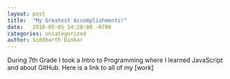 ```yaml
---
layout: post
title:  "My Greatest Accomplishments!"
date:   2018-05-05 14:20:00 -0700
categories: uncategorized
author: Siddharth Dinkar
---
```


During 7th Grade I took a Intro to Programming where I learned JavaScript and about GitHub. Here is a link to all of my [work]

[url]: /website/
